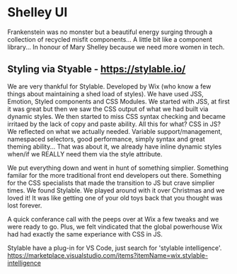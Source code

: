 # Shelley UI

Frankenstein was no monster but a beautiful energy surging through a collection of recycled misfit components... A little bit like a component library... In honour of Mary Shelley because we need more women in tech.

## Styling via Styable - https://stylable.io/

We are very thankful for Stylable. Developed by Wix (who know a few things about maintaining a shed load of styles). We have used JSS, Emotion, Styled components and CSS Modules. We started with JSS, at first it was great but then we saw the CSS output of what we had built via dynamic styles. We then started to miss CSS syntax checking and became irritaed by the lack of copy and paste ability. All this for what? CSS in JS? We reflected on what we actually needed. Variable support/management, namespaced selectors, good performance, simply syntax and great theming ability... That was about it, we already have inline dynamic styles when/if we REALLY need them via the style attribute.

We put everything down and went in hunt of something simplier. Something familar for the more traditional front end developers out there. Something for the CSS specialists that made the transition to JS but crave simplier times. We found Stylable. We played around with it over Christmas and we loved it! It was like getting one of your old toys back that you thought was lost forever.

A quick conferance call with the peeps over at Wix a few tweaks and we were ready to go. Plus, we felt vindicated that the global powerhouse Wix had had exactly the same experiance with CSS in JS.

Stylable have a plug-in for VS Code, just search for 'stylable intelligence'.
https://marketplace.visualstudio.com/items?itemName=wix.stylable-intelligence
